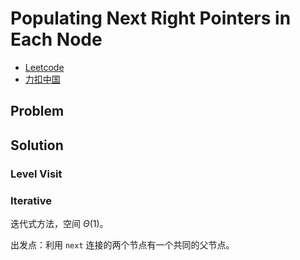 # Populating Next Right Pointers in Each Node

- [Leetcode](https://leetcode.com/problems/populating-next-right-pointers-in-each-node)
- [力扣中国](https://leetcode.cn/problems/populating-next-right-pointers-in-each-node)

## Problem

[](desc.md ':include')

## Solution

### Level Visit

[](level-visit.cpp ':include :type=code cpp')

### Iterative

迭代式方法，空间 $\Theta(1)$。

出发点：利用 `next` 连接的两个节点有一个共同的父节点。

[](space-o1.cpp ':include :type=code cpp')
